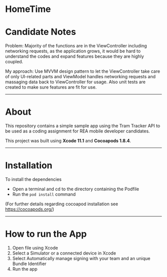 HomeTime
========
# Candidate Notes

Problem: Majority of the functions are in the ViewController including networking requests, as the application grows, it would be hard to understand the codes and expand features because they are highly coupled.

My approach: Use MVVM design pattern to let the ViewController take care of only UI-related parts and ViewModel handles networking requests and massaging data back to ViewController for usage. Also unit tests are created to make sure features are fit for use.

---

# About

This repository contains a simple sample app using the Tram Tracker API to be used as a coding assignment for REA mobile developer candidates.

This project was built using **Xcode 11.1** and **Cocoapods 1.8.4**.

---

# Installation

To install the dependencies
* Open a terminal and cd to the directory containing the Podfile
* Run the `pod install` command

(For further details regarding cocoapod installation see https://cocoapods.org/)


---

# How to run the App
1. Open file using Xcode
2. Select a Simulator or a connected device in Xcode
3. Select Automatically manage signing with your team and an unique Bundle Identifier
4. Run the app


